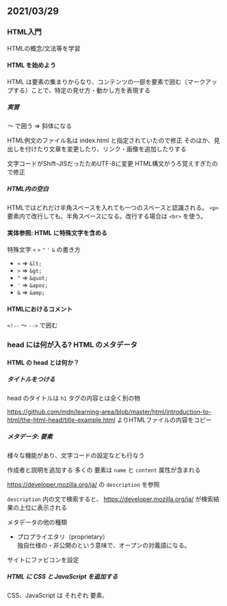 ﻿## 2021/03/29

### HTML入門

HTMLの概念/文法等を学習


#### HTML を始めよう
HTML は要素の集まりからなり、コンテンツの一部を要素で囲む（マークアップする）ことで、特定の見せ方・動かし方を表現する

##### 実習
<em> ～ </em> で囲う
⇒ 斜体になる

HTML例文のファイル名は index.html と指定されていたので修正
そのほか、見出しを付けたり文章を変更したり、リンク・画像を追加したりする

文字コードがShift-JISだったためUTF-8に変更
HTML構文がうろ覚えすぎたので修正

##### HTML内の空白

HTMLではどれだけ半角スペースを入れても一つのスペースと認識される。
`<p>` 要素内で改行しても、半角スペースになる。改行する場合は `<br>` を使う。

#### 実体参照: HTML に特殊文字を含める

特殊文字 `<` `>` `"` `'` `&` の書き方
- `<` ⇒ `&lt;`
- `>` ⇒ `&gt;`
- `"` ⇒ `&quot;`
- `'` ⇒ `&apos;`
- `&` ⇒ `&amp;`

#### HTMLにおけるコメント

`<!--` ～ `-->` で囲む


### head には何が入る? HTML のメタデータ
#### HTML の head とは何か？
##### タイトルをつける
head のタイトルは `h1` タグの内容とは全く別の物

https://github.com/mdn/learning-area/blob/master/html/introduction-to-html/the-html-head/title-example.html よりHTMLファイルの内容をコピー


##### メタデータ: <meta>要素

様々な機能があり、文字コードの設定なども行なう

作成者と説明を追加する
多くの <meta> 要素は `name` と `content` 属性が含まれる

https://developer.mozilla.org/ja/ の `description` を参照

`description` 内の文で検索すると、 https://developer.mozilla.org/ja/ が検索結果の上位に表示される


メタデータの他の種類

- プロプライエタリ（proprietary）  
独自仕様の・非公開のという意味で、オープンの対義語になる。


サイトにファビコンを設定

##### HTML に CSS と JavaScript を追加する

CSS、JavaScript は それぞれ <link> 要素、 <script> 要素で表す

サイトにダウンロードしたCSS・JavaScriptを追加

##### 必要な言語の設定

lang属性で指定
<html lang="en-US">

文中で部分的に指定もできる
<p>Japanese example: <span lang="ja">ご飯が熱い。</span>.</p>


### HTML テキストの基礎
#### 基本: 見出しとパラグラフ
パラグラフは `<p>` で囲み、見出しは `h1` ～ `h6`　で囲む

text-start.html を DL

構造化の練習を行なう

